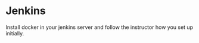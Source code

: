 # Jenkins
Install docker in your jenkins server and follow the instructor how you set up initially.
